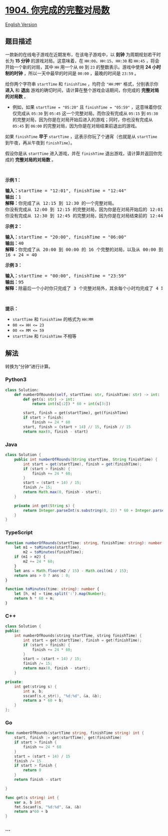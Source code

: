 # [1904. 你完成的完整对局数](https://leetcode.cn/problems/the-number-of-full-rounds-you-have-played)

[English Version](/solution/1900-1999/1904.The%20Number%20of%20Full%20Rounds%20You%20Have%20Played/README_EN.md)

## 题目描述

<!-- 这里写题目描述 -->

<p>一款新的在线电子游戏在近期发布，在该电子游戏中，以 <strong>刻钟</strong> 为周期规划若干时长为 <strong>15 分钟</strong> 的游戏对局。这意味着，在 <code>HH:00</code>、<code>HH:15</code>、<code>HH:30</code> 和 <code>HH:45</code> ，将会开始一个新的对局，其中 <code>HH</code> 用一个从 <code>00</code> 到 <code>23</code> 的整数表示。游戏中使用 <strong>24 小时制的时钟</strong> ，所以一天中最早的时间是 <code>00:00</code> ，最晚的时间是 <code>23:59</code> 。</p>

<p>给你两个字符串 <code>startTime</code> 和 <code>finishTime</code> ，均符合 <code>"HH:MM"</code> 格式，分别表示你 <strong>进入</strong> 和 <strong>退出</strong> 游戏的确切时间，请计算在整个游戏会话期间，你完成的 <strong>完整对局的对局数</strong> 。</p>

<ul>
	<li>例如，如果 <code>startTime = "05:20"</code> 且 <code>finishTime = "05:59"</code> ，这意味着你仅仅完成从 <code>05:30</code> 到 <code>05:45</code> 这一个完整对局。而你没有完成从 <code>05:15</code> 到 <code>05:30</code> 的完整对局，因为你是在对局开始后进入的游戏；同时，你也没有完成从 <code>05:45</code> 到 <code>06:00</code> 的完整对局，因为你是在对局结束前退出的游戏。</li>
</ul>

<p>如果 <code>finishTime</code> <strong>早于</strong> <code>startTime</code> ，这表示你玩了个通宵（也就是从 <code>startTime</code> 到午夜，再从午夜到 <code>finishTime</code>）。</p>

<p>假设你是从 <code>startTime</code> 进入游戏，并在 <code>finishTime</code> 退出游戏，请计算并返回你完成的 <strong>完整对局的对局数</strong> 。</p>

<p> </p>

<p><strong>示例 1：</strong></p>

<pre>
<strong>输入：</strong>startTime = "12:01", finishTime = "12:44"
<strong>输出：</strong>1
<strong>解释：</strong>你完成了从 12:15 到 12:30 的一个完整对局。
你没有完成从 12:00 到 12:15 的完整对局，因为你是在对局开始后的 12:01 进入的游戏。
你没有完成从 12:30 到 12:45 的完整对局，因为你是在对局结束前的 12:44 退出的游戏。
</pre>

<p><strong>示例 2：</strong></p>

<pre>
<strong>输入：</strong>startTime = "20:00", finishTime = "06:00"
<strong>输出：</strong>40
<strong>解释：</strong>你完成了从 20:00 到 00:00 的 16 个完整的对局，以及从 00:00 到 06:00 的 24 个完整的对局。
16 + 24 = 40
</pre>

<p><strong>示例 3：</strong></p>

<pre>
<strong>输入：</strong>startTime = "00:00", finishTime = "23:59"
<strong>输出：</strong>95
<strong>解释：</strong>除最后一个小时你只完成了 3 个完整对局外，其余每个小时均完成了 4 场完整对局。
</pre>

<p> </p>

<p><strong>提示：</strong></p>

<ul>
	<li><code>startTime</code> 和 <code>finishTime</code> 的格式为 <code>HH:MM</code></li>
	<li><code>00 <= HH <= 23</code></li>
	<li><code>00 <= MM <= 59</code></li>
	<li><code>startTime</code> 和 <code>finishTime</code> 不相等</li>
</ul>

## 解法

<!-- 这里可写通用的实现逻辑 -->

转换为“分钟”进行计算。

<!-- tabs:start -->

### **Python3**

<!-- 这里可写当前语言的特殊实现逻辑 -->

```python
class Solution:
    def numberOfRounds(self, startTime: str, finishTime: str) -> int:
        def get(s: str) -> int:
            return int(s[:2]) * 60 + int(s[3:])

        start, finish = get(startTime), get(finishTime)
        if start > finish:
            finish += 24 * 60
        start, finish = (start + 14) // 15, finish // 15
        return max(0, finish - start)
```

### **Java**

<!-- 这里可写当前语言的特殊实现逻辑 -->

```java
class Solution {
    public int numberOfRounds(String startTime, String finishTime) {
        int start = get(startTime), finish = get(finishTime);
        if (start > finish) {
            finish += 24 * 60;
        }
        start = (start + 14) / 15;
        finish /= 15;
        return Math.max(0, finish - start);
    }

    private int get(String s) {
        return Integer.parseInt(s.substring(0, 2)) * 60 + Integer.parseInt(s.substring(3));
    }
}
```

### **TypeScript**

```ts
function numberOfRounds(startTime: string, finishTime: string): number {
    let m1 = toMinutes(startTime),
        m2 = toMinutes(finishTime);
    if (m1 > m2) {
        m2 += 24 * 60;
    }
    let ans = Math.floor(m2 / 15) - Math.ceil(m1 / 15);
    return ans > 0 ? ans : 0;
}

function toMinutes(time: string): number {
    let [h, m] = time.split(':').map(Number);
    return h * 60 + m;
}
```

### **C++**

```cpp
class Solution {
public:
    int numberOfRounds(string startTime, string finishTime) {
        int start = get(startTime), finish = get(finishTime);
        if (start > finish) {
            finish += 24 * 60;
        }
        start = (start + 14) / 15;
        finish /= 15;
        return max(0, finish - start);
    }

private:
    int get(string s) {
        int a, b;
        sscanf(s.c_str(), "%d:%d", &a, &b);
        return a * 60 + b;
    }
};
```

### **Go**

```go
func numberOfRounds(startTime string, finishTime string) int {
	start, finish := get(startTime), get(finishTime)
	if start > finish {
		finish += 24 * 60
	}
	start = (start + 14) / 15
	finish /= 15
	if start > finish {
		return 0
	}
	return finish - start

}

func get(s string) int {
	var a, b int
	fmt.Sscanf(s, "%d:%d", &a, &b)
	return a*60 + b
}
```

### **...**

```

```

<!-- tabs:end -->
